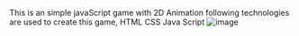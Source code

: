 This is an simple javaScript game with 2D Animation
following technologies are used to create this game,
HTML
CSS
Java Script
![image](https://github.com/chamindu0/2D-game/assets/135154746/27a4cd7f-e863-4356-becf-d03b8628557a)

